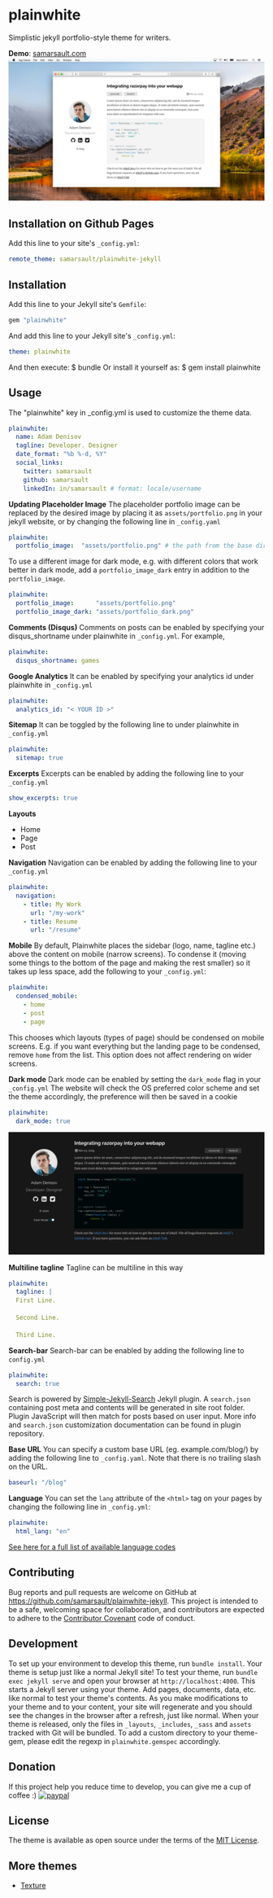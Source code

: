 # plainwhite
Simplistic jekyll portfolio-style theme for writers.

**Demo**: [samarsault.com](https://samarsault.com)
![plainwhite theme preview](/screenshot.png)

## Installation on Github Pages
Add this line to your site's `_config.yml`:
```yaml
remote_theme: samarsault/plainwhite-jekyll
```

## Installation
Add this line to your Jekyll site's `Gemfile`:
```ruby
gem "plainwhite"
```
And add this line to your Jekyll site's `_config.yml`:
```yaml
theme: plainwhite
```
And then execute:
    $ bundle
Or install it yourself as:
    $ gem install plainwhite

## Usage
The "plainwhite" key in \_config.yml is used to customize the theme data.
```yaml
plainwhite:
  name: Adam Denisov
  tagline: Developer. Designer
  date_format: "%b %-d, %Y"
  social_links:
    twitter: samarsault
    github: samarsault
    linkedIn: in/samarsault # format: locale/username
```

**Updating Placeholder Image**
The placeholder portfolio image can be replaced by the desired image by placing it as `assets/portfolio.png` in your jekyll website, or by changing the following line in `_config.yaml`
```yaml
plainwhite:
  portfolio_image:  "assets/portfolio.png" # the path from the base directory of the site to the image to display (no / at the start)
```
To use a different image for dark mode, e.g. with different colors that work better in dark mode, add a `portfolio_image_dark` entry in addition to the `portfolio_image`.
```yaml
plainwhite:
  portfolio_image:      "assets/portfolio.png"
  portfolio_image_dark: "assets/portfolio_dark.png"
```

**Comments (Disqus)**
Comments on posts can be enabled by specifying your disqus_shortname under plainwhite in `_config.yml`. For example,
```yaml
plainwhite:
  disqus_shortname: games
```

**Google Analytics**
It can be enabled by specifying your analytics id under plainwhite in `_config.yml`
```yaml
plainwhite:
  analytics_id: "< YOUR ID >"
```

**Sitemap**
It can be toggled by the following line to under plainwhite in `_config.yml`
```yaml
plainwhite:
  sitemap: true
```

**Excerpts**
Excerpts can be enabled by adding the following line to your `_config.yml`
```yaml
show_excerpts: true
```

**Layouts**
- Home
- Page
- Post

**Navigation**
Navigation can be enabled by adding the following line to your `_config.yml`
```yaml
plainwhite:
  navigation:
    - title: My Work
      url: "/my-work"
    - title: Resume
      url: "/resume"
```

**Mobile**
By default, Plainwhite places the sidebar (logo, name, tagline etc.) above the content on mobile (narrow screens).
To condense it (moving some things to the bottom of the page and making the rest smaller) so it takes up less space, add the following to your `_config.yml`:
```yaml
plainwhite:
  condensed_mobile:
    - home
    - post
    - page
```
This chooses which layouts (types of page) should be condensed on mobile screens. E.g. if you want everything but the landing page to be condensed, remove `home` from the list. This option does not affect rendering on wider screens.

**Dark mode**
Dark mode can be enabled by setting the `dark_mode` flag in your `_config.yml`
The website will check the OS preferred color scheme and set the theme accordingly, the preference will then be saved in a cookie
```yaml
plainwhite:
  dark_mode: true
```
![plainwhite dark theme previe](/dark.png)

**Multiline tagline**
Tagline can be multiline in this way
```yaml
plainwhite:
  tagline: |
  First Line. 

  Second Line. 

  Third Line.
```

**Search-bar**
Search-bar can be enabled by adding the following line to `config.yml`
```yaml
plainwhite:
  search: true
```
Search is powered by [Simple-Jekyll-Search](https://github.com/christian-fei/Simple-Jekyll-Search) Jekyll plugin. A `search.json` containing post meta and contents will be generated in site root folder. Plugin JavaScript will then match for posts based on user input. More info and `search.json` customization documentation can be found in plugin repository.

**Base URL**
You can specify a custom base URL (eg. example.com/blog/) by adding the following line to `_config.yaml`. Note that there is no trailing slash on the URL.
```yaml
baseurl: "/blog"
```

**Language**
You can set the `lang` attribute of the `<html>` tag on your pages by changing the following line in `_config.yml`:
```yaml
plainwhite:
  html_lang: "en"
```
[See here for a full list of available language codes](https://www.w3schools.com/tags/ref_country_codes.asp)

## Contributing
Bug reports and pull requests are welcome on GitHub at https://github.com/samarsault/plainwhite-jekyll. This project is intended to be a safe, welcoming space for collaboration, and contributors are expected to adhere to the [Contributor Covenant](http://contributor-covenant.org) code of conduct.

## Development
To set up your environment to develop this theme, run `bundle install`.
Your theme is setup just like a normal Jekyll site! To test your theme, run `bundle exec jekyll serve` and open your browser at `http://localhost:4000`. This starts a Jekyll server using your theme. Add pages, documents, data, etc. like normal to test your theme's contents. As you make modifications to your theme and to your content, your site will regenerate and you should see the changes in the browser after a refresh, just like normal.
When your theme is released, only the files in `_layouts`, `_includes`, `_sass` and `assets` tracked with Git will be bundled.
To add a custom directory to your theme-gem, please edit the regexp in `plainwhite.gemspec` accordingly.

## Donation
If this project help you reduce time to develop, you can give me a cup of coffee :) 
[![paypal](https://www.paypalobjects.com/en_US/i/btn/btn_donateCC_LG.gif)](https://paypal.me/thelehhman)

## License
The theme is available as open source under the terms of the [MIT License](https://opensource.org/licenses/MIT).

## More themes
- [Texture](https://github.com/samarsault/texture)
